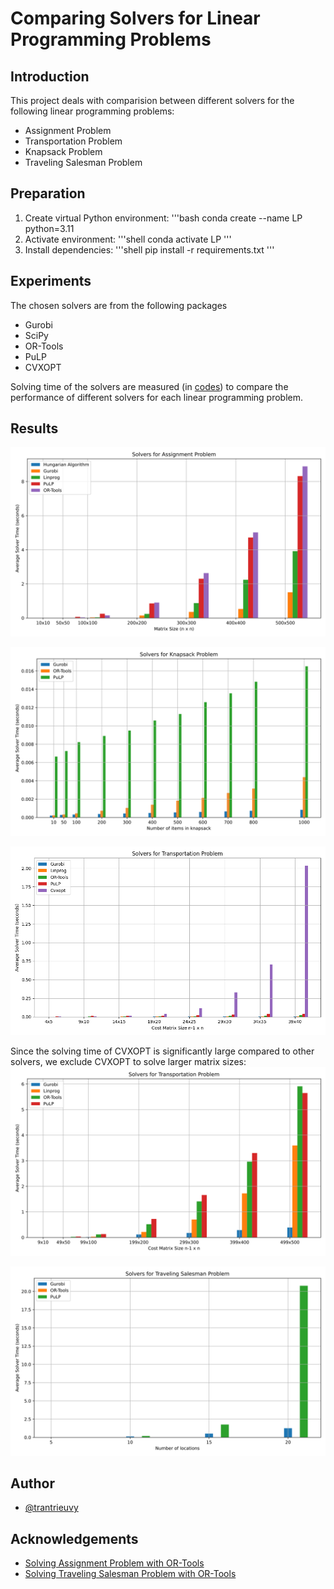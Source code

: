 # Comparing Solvers for Linear Programming Problems


## Introduction

This project deals with comparision between different solvers for the following linear programming problems:
- Assignment Problem
- Transportation Problem
- Knapsack Problem
- Traveling Salesman Problem

## Preparation
1. Create virtual Python environment:
   '''bash
   conda create --name LP python=3.11
2. Activate environment:
'''shell
conda activate LP
'''
3. Install dependencies:
'''shell
pip install -r requirements.txt
'''

## Experiments

The chosen solvers are from the following packages
- Gurobi
- SciPy
- OR-Tools
- PuLP
- CVXOPT

Solving time of the solvers are measured (in [codes](/codes)) to compare the performance of different solvers for each linear programming problem.


## Results

![Solvers for Assignment Problem](/results/assignment_plot.svg "Solvers for Assignment Problem")

![Solvers for Knapsack Problem](/results/knapsack_plot.svg "Solvers for Knapsack Problem")

![Solvers (including CVXOPT) for Transportation Problem](/results/transportation_plot_include_cvxopt.png "Solvers (including CVXOPT) for Transportation Problem")

Since the solving time of CVXOPT is significantly large compared to other solvers, we exclude CVXOPT to solve larger matrix sizes:
![Solvers for Transportation Problem](/results/transportation_plot.svg "Solvers for Transportation Problem")

![Solvers for Traveling Salesman Problem](/results/tsp_plot_small.svg "Solvers for Traveling Salesman Problem")


## Author

- [@trantrieuvy](https://www.github.com/trantrieuvy)


## Acknowledgements

 - [Solving Assignment Problem with OR-Tools](https://developers.google.com/optimization/assignment/assignment_example?hl=en)
 - [Solving Traveling Salesman Problem with OR-Tools](https://developers.google.com/optimization/routing/tsp?hl=en)
